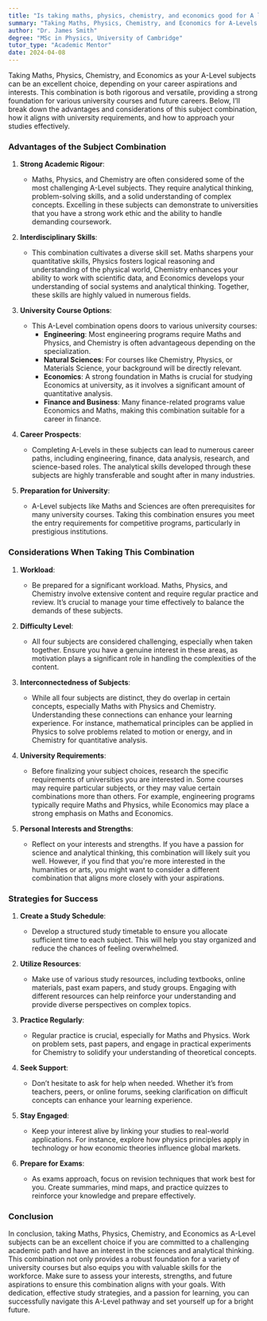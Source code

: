 ```yaml
---
title: "Is taking maths, physics, chemistry, and economics good for A levels?"
summary: "Taking Maths, Physics, Chemistry, and Economics for A-Levels is a strong choice, offering versatility and a solid foundation for diverse careers."
author: "Dr. James Smith"
degree: "MSc in Physics, University of Cambridge"
tutor_type: "Academic Mentor"
date: 2024-04-08
---
```


Taking Maths, Physics, Chemistry, and Economics as your A-Level subjects can be an excellent choice, depending on your career aspirations and interests. This combination is both rigorous and versatile, providing a strong foundation for various university courses and future careers. Below, I’ll break down the advantages and considerations of this subject combination, how it aligns with university requirements, and how to approach your studies effectively.

### Advantages of the Subject Combination

1. **Strong Academic Rigour**: 
   - Maths, Physics, and Chemistry are often considered some of the most challenging A-Level subjects. They require analytical thinking, problem-solving skills, and a solid understanding of complex concepts. Excelling in these subjects can demonstrate to universities that you have a strong work ethic and the ability to handle demanding coursework.

2. **Interdisciplinary Skills**: 
   - This combination cultivates a diverse skill set. Maths sharpens your quantitative skills, Physics fosters logical reasoning and understanding of the physical world, Chemistry enhances your ability to work with scientific data, and Economics develops your understanding of social systems and analytical thinking. Together, these skills are highly valued in numerous fields.

3. **University Course Options**: 
   - This A-Level combination opens doors to various university courses:
     - **Engineering**: Most engineering programs require Maths and Physics, and Chemistry is often advantageous depending on the specialization.
     - **Natural Sciences**: For courses like Chemistry, Physics, or Materials Science, your background will be directly relevant.
     - **Economics**: A strong foundation in Maths is crucial for studying Economics at university, as it involves a significant amount of quantitative analysis.
     - **Finance and Business**: Many finance-related programs value Economics and Maths, making this combination suitable for a career in finance.

4. **Career Prospects**: 
   - Completing A-Levels in these subjects can lead to numerous career paths, including engineering, finance, data analysis, research, and science-based roles. The analytical skills developed through these subjects are highly transferable and sought after in many industries.

5. **Preparation for University**: 
   - A-Level subjects like Maths and Sciences are often prerequisites for many university courses. Taking this combination ensures you meet the entry requirements for competitive programs, particularly in prestigious institutions.

### Considerations When Taking This Combination

1. **Workload**: 
   - Be prepared for a significant workload. Maths, Physics, and Chemistry involve extensive content and require regular practice and review. It’s crucial to manage your time effectively to balance the demands of these subjects. 

2. **Difficulty Level**: 
   - All four subjects are considered challenging, especially when taken together. Ensure you have a genuine interest in these areas, as motivation plays a significant role in handling the complexities of the content. 

3. **Interconnectedness of Subjects**: 
   - While all four subjects are distinct, they do overlap in certain concepts, especially Maths with Physics and Chemistry. Understanding these connections can enhance your learning experience. For instance, mathematical principles can be applied in Physics to solve problems related to motion or energy, and in Chemistry for quantitative analysis.

4. **University Requirements**: 
   - Before finalizing your subject choices, research the specific requirements of universities you are interested in. Some courses may require particular subjects, or they may value certain combinations more than others. For example, engineering programs typically require Maths and Physics, while Economics may place a strong emphasis on Maths and Economics.

5. **Personal Interests and Strengths**: 
   - Reflect on your interests and strengths. If you have a passion for science and analytical thinking, this combination will likely suit you well. However, if you find that you're more interested in the humanities or arts, you might want to consider a different combination that aligns more closely with your aspirations.

### Strategies for Success 

1. **Create a Study Schedule**: 
   - Develop a structured study timetable to ensure you allocate sufficient time to each subject. This will help you stay organized and reduce the chances of feeling overwhelmed.

2. **Utilize Resources**: 
   - Make use of various study resources, including textbooks, online materials, past exam papers, and study groups. Engaging with different resources can help reinforce your understanding and provide diverse perspectives on complex topics.

3. **Practice Regularly**: 
   - Regular practice is crucial, especially for Maths and Physics. Work on problem sets, past papers, and engage in practical experiments for Chemistry to solidify your understanding of theoretical concepts.

4. **Seek Support**: 
   - Don’t hesitate to ask for help when needed. Whether it’s from teachers, peers, or online forums, seeking clarification on difficult concepts can enhance your learning experience.

5. **Stay Engaged**: 
   - Keep your interest alive by linking your studies to real-world applications. For instance, explore how physics principles apply in technology or how economic theories influence global markets.

6. **Prepare for Exams**: 
   - As exams approach, focus on revision techniques that work best for you. Create summaries, mind maps, and practice quizzes to reinforce your knowledge and prepare effectively.

### Conclusion

In conclusion, taking Maths, Physics, Chemistry, and Economics as A-Level subjects can be an excellent choice if you are committed to a challenging academic path and have an interest in the sciences and analytical thinking. This combination not only provides a robust foundation for a variety of university courses but also equips you with valuable skills for the workforce. Make sure to assess your interests, strengths, and future aspirations to ensure this combination aligns with your goals. With dedication, effective study strategies, and a passion for learning, you can successfully navigate this A-Level pathway and set yourself up for a bright future.
    